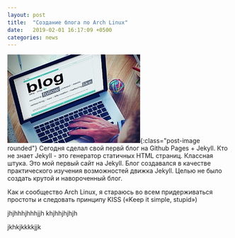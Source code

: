 ```yaml
---
layout: post
title:  "Создание блога по Arch Linux"
date:   2019-02-01 16:17:09 +0500
categories: news
---
```

![Создание блога по Arch Linux](img/blog.jpg "Создание блога по Arch Linux"){:class="post-image rounded"}
Сегодня сделал свой первй блог на Github Pages + Jekyll.
Кто не знает Jekyll - это генератор статичных HTML страниц. Классная штука. Это мой первый сайт на Jekyll. 
Блог создавался в качестве практического изучения возможностей движка Jekyll. Целью не было создать крутой и навороченный блог. 

Как и сообщество Arch Linux, я стараюсь во всем придерживаться простоты и следовать принципу KISS («Keep it simple, stupid»)

jhjhhhjhhhjjh
khjhhjhjhjh

jkhkjkkkkjjk